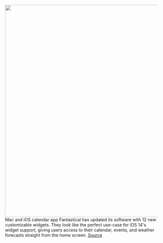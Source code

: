 <img src='https://cdn.vox-cdn.com/thumbor/Evb4u9EtmUoF2EkhpcSFcbofs1U=/0x0:1909x1019/1200x800/filters:focal(803x358:1107x662)/cdn.vox-cdn.com/uploads/chorus_image/image/67460756/Screen_Shot_2020_09_24_at_11.39.55_AM.0.png' width='700px' /><br/>
Mac and iOS calendar app Fantastical has updated its software with 12 new customizable widgets. They look like the perfect use-case for iOS 14's widget support, giving users access to their calendar, events, and weather forecasts straight from the home screen.
<a href='https://www.theverge.com/2020/9/24/21453960/fantastical-widgets-update-ios-14-calendar-events-weather'> Source <a/>